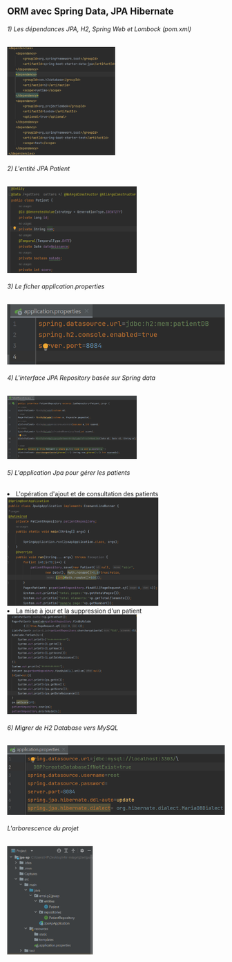 <h2> ORM avec Spring Data, JPA Hibernate</h2>
<h6>1) Les dépendances JPA, H2, Spring Web et Lombock (pom.xml)</h6>
<img src="Captures/c8.png" height="250" width="250">
<h6>2) L'entité JPA Patient</h6>
<img src="Captures/c2.png" height="200" width="300">
<h6>3) Le ficher application.properties</h6>
<img src="Captures/c3.png">
<h6>4) L'interface JPA Repository basée sur Spring data</h6>
<img src="Captures/c4.png" width="300">
<h6>5) L'application Jpa pour gérer les patients</h6>
<li>L'opération d'ajout et de consultation des patients</li>
<img src="Captures/c5.png" height="250" width="350">
<li>La mise à jour et la suppression d'un patient</li>
<img src="Captures/c6.png" height="230" width="300">
<h6>6) Migrer de H2 Database vers MySQL</h6>
<img src="Captures/c7.png">
<h6>L'arborescence du projet</h6>
<img src="Captures/c1.png" height="250">

